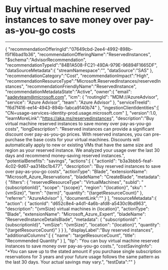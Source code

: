 <properties
    pageTitle="Buy virtual machine reserved instances to save money over pay-as-you-go costs"
    description="Buy virtual machine reserved instances to save money over pay-as-you-go costs"
    authors="aadevteam"
    ms.author="aadevteam"
    articleId="84b1a508-fc21-49da-979e-96894f1665df_Fairfax"
    selfHelpType="advisorRecommendationMetadata"
    cloudEnvironments="Fairfax"
	ownershipId="RedisCache_RedisCache"
/>
# Buy virtual machine reserved instances to save money over pay-as-you-go costs
---
{
   "recommendationOfferingId":"07649cbd-2ee4-4992-898b-f5f16bad1b36",
   "recommendationOfferingName":"ReservedInstances",
   "$schema":"AdvisorRecommendation",
   "recommendationTypeId":"84B1A508-FC21-49DA-979E-96894F1665DF",
   "dataSourceMetadata":{
      "streamNamespace":"",
      "dataSource":"SAS"
   },
   "recommendationCategory":"Cost",
   "recommendationImpact":"High",
   "recommendationResourceType":"Microsoft.ReservedInstances/reservedInstances",
   "recommendationFriendlyName":"ReservedInstance",
   "recommendationMetadataState":"Active",
   "owner":{
    "email": "aadevteam@microsoft.com",
    "icm": {
        "routingId": "MDM://AzureAdvisor",
        "service": "Azure Advisor",
        "team": "Azure Advisor"
    },
    "serviceTreeId": "f6d7f416-ee14-4943-894b-1abca9140b74"
   },
   "ingestionClientIdentities":[
      "CN=usage-services-identity-prod.usage.microsoft.com"
   ],
   "version":1.0,
   "learnMoreLink":"https://aka.ms/reservedinstances",
   "description":"Buy virtual machine reserved instances to save money over pay-as-you-go costs",
   "longDescription": "Reserved instances can provide a significant discount over pay-as-you-go prices. With reserved instances, you can pre-purchase the base costs for your virtual machines. Discounts will automatically apply to new or existing VMs that have the same size and region as your reserved instance. We analyzed your usage over the last 30 days and recommend money-saving reserved instances.",
   "potentialBenefits": "savings",
   "actions":[
      {
        "actionId": "b3a3bbb5-feaf-4c02-9d67-aa314bc1b477",
        "description": "Buy reserved instances to save over pay-as-you-go costs",
        "actionType": "Blade",
        "extensionName": "Microsoft_Azure_Reservations",
        "bladeName": "CreateBlade",
        "metadata": {
            "filters": {
                "reservedResourceType": "VirtualMachines",
                "subId": "{subscriptionId}",
                "scope": "{scope}",
                "region": "{location}",
                "sku": "{vmSize}",
                "term": "{term}",
                "quantity": "{targetResourceCount}"
            },
            "referrer": "AzureAdvisor"
        },
         "documentLink":""
      }
   ],
   "resourceMetadata":{
    "action": {
        "actionId": "d652c8e4-a4d1-4a6b-afd8-a5430c9bd963",
        "description": "{vmSize} virtual machines in {location}",
        "actionType": "Blade",
        "extensionName": "Microsoft_Azure_Expert",
        "bladeName": "ReservedInstanceDetailsBlade",
        "metadata": {
            "subscriptionId": "{subscriptionId}",
            "vmSize": "{vmSize}",
            "location": "{location}",
            "quantity": "{targetResourceCount}"
        }
    }
   },
   "displayLabel":"Buy reserved instances",
   "additionalColumns":[
    {
        "name": "targetResourceCount",
        "title": "Recommended Quantity"
    }
   ],
   "tip": "You can buy virtual machine reserved instances to save money over pay-as-you-go costs.",
   "costSavingInfo": "*You can save up to the stated amount if you purchase single subscription reservations for 3 years and your future usage follows the same pattern as the last 30 days. Your actual savings may vary.",
   "testData":""
}
